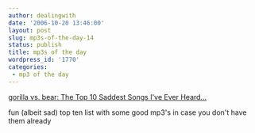 ```yaml
---
author: dealingwith
date: '2006-10-20 13:46:00'
layout: post
slug: mp3s-of-the-day-14
status: publish
title: mp3s of the day
wordpress_id: '1770'
categories:
 - mp3 of the day
---
```


[gorilla vs. bear: The Top 10 Saddest Songs I've Ever Heard...][1]

fun (albeit sad) top ten list with some good mp3's in case you don't have them
already

   [1]: http://gorillavsbear.blogspot.com/2006/10/day-after-tomorrow.html

